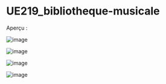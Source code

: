# UE219_bibliotheque-musicale

Aperçu :

![image](https://github.com/fatima-zohra-2000/UE219_bibliotheque-musicale/assets/79930498/291318e9-7d34-4b44-ac13-6d77faa34c83)

![image](https://github.com/fatima-zohra-2000/UE219_bibliotheque-musicale/assets/79930498/abc2a956-82f1-4ac7-a859-5f1128aa49f4)

![image](https://github.com/fatima-zohra-2000/UE219_bibliotheque-musicale/assets/79930498/0cc718f6-d5c5-4c65-9c66-11890d306bba)

![image](https://github.com/fatima-zohra-2000/UE219_bibliotheque-musicale/assets/79930498/e69f6598-29cc-40d3-a085-619a087f6b41)



